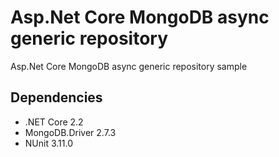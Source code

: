 # Asp.Net Core MongoDB async generic repository
Asp.Net Core MongoDB async generic repository sample


Dependencies
------------
* .NET Core 2.2
* MongoDB.Driver 2.7.3
* NUnit 3.11.0

